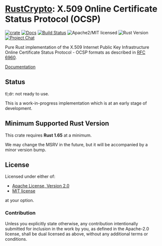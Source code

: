 # [RustCrypto]: X.509 Online Certificate Status Protocol (OCSP)

[![crate][crate-image]][crate-link]
[![Docs][docs-image]][docs-link]
[![Build Status][build-image]][build-link]
![Apache2/MIT licensed][license-image]
![Rust Version][rustc-image]
[![Project Chat][chat-image]][chat-link]

Pure Rust implementation of the X.509 Internet Public Key Infrastructure
Online Certificate Status Protocol - OCSP formats as described in [RFC 6960].

[Documentation][docs-link]

## Status

tl;dr: not ready to use.

This is a work-in-progress implementation which is at an early stage of
development.

## Minimum Supported Rust Version

This crate requires **Rust 1.65** at a minimum.

We may change the MSRV in the future, but it will be accompanied by a minor
version bump.

## License

Licensed under either of:

- [Apache License, Version 2.0](http://www.apache.org/licenses/LICENSE-2.0)
- [MIT license](http://opensource.org/licenses/MIT)

at your option.

### Contribution

Unless you explicitly state otherwise, any contribution intentionally submitted
for inclusion in the work by you, as defined in the Apache-2.0 license, shall be
dual licensed as above, without any additional terms or conditions.

[//]: # (badges)

[crate-image]: https://buildstats.info/crate/x509-ocsp
[crate-link]: https://crates.io/crates/x509-ocsp
[docs-image]: https://docs.rs/x509-ocsp/badge.svg
[docs-link]: https://docs.rs/x509-ocsp/
[build-image]: https://github.com/RustCrypto/formats/actions/workflows/x509-ocsp.yml/badge.svg
[build-link]: https://github.com/RustCrypto/formats/actions/workflows/x509-ocsp.yml
[license-image]: https://img.shields.io/badge/license-Apache2.0/MIT-blue.svg
[rustc-image]: https://img.shields.io/badge/rustc-1.65+-blue.svg
[chat-image]: https://img.shields.io/badge/zulip-join_chat-blue.svg
[chat-link]: https://rustcrypto.zulipchat.com/#narrow/stream/300570-formats

[//]: # (links)

[RustCrypto]: https://github.com/rustcrypto
[RFC 6960]: https://datatracker.ietf.org/doc/html/rfc6960
